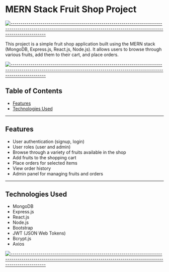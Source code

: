 # MERN Stack Fruit Shop Project

[![-----------------------------------------------------------------------------------------------------------------------------------------------------------------------------](
https://raw.githubusercontent.com/andreasbm/readme/master/assets/lines/aqua.png)](https://github.com/BaseMax?tab=repositories)

This project is a simple fruit shop application built using the MERN stack (MongoDB, Express.js, React.js, Node.js). It allows users to browse through various fruits, add them to their cart, and place orders.

[![-----------------------------------------------------------------------------------------------------------------------------------------------------------------------------](
https://raw.githubusercontent.com/andreasbm/readme/master/assets/lines/aqua.png)](https://github.com/BaseMax?tab=repositories)

## Table of Contents

- [Features](#features)
- [Technologies Used](#technologies-used)


---

## Features

- User authentication (signup, login)
- User roles (user and admin)
- Browse through a variety of fruits available in the shop
- Add fruits to the shopping cart
- Place orders for selected items
- View order history
- Admin panel for managing fruits and orders


---

## Technologies Used

- MongoDB
- Express.js
- React.js
- Node.js
- Bootstrap
- JWT (JSON Web Tokens)
- Bcrypt.js
- Axios

[![-----------------------------------------------------------------------------------------------------------------------------------------------------------------------------](
https://raw.githubusercontent.com/andreasbm/readme/master/assets/lines/aqua.png)](https://github.com/BaseMax?tab=repositories)



